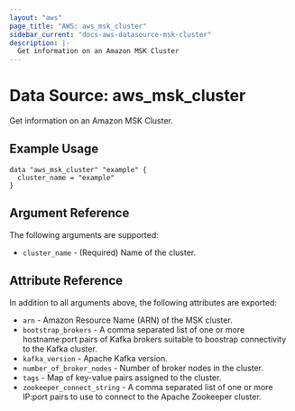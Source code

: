 ```yaml
---
layout: "aws"
page_title: "AWS: aws_msk_cluster"
sidebar_current: "docs-aws-datasource-msk-cluster"
description: |-
  Get information on an Amazon MSK Cluster
---
```


# Data Source: aws_msk_cluster

Get information on an Amazon MSK Cluster.

## Example Usage

```hcl
data "aws_msk_cluster" "example" {
  cluster_name = "example"
}
```

## Argument Reference

The following arguments are supported:

* `cluster_name` - (Required) Name of the cluster.

## Attribute Reference

In addition to all arguments above, the following attributes are exported:

* `arn` - Amazon Resource Name (ARN) of the MSK cluster.
* `bootstrap_brokers` - A comma separated list of one or more hostname:port pairs of Kafka brokers suitable to boostrap connectivity to the Kafka cluster.
* `kafka_version` - Apache Kafka version.
* `number_of_broker_nodes` - Number of broker nodes in the cluster.
* `tags` - Map of key-value pairs assigned to the cluster.
* `zookeeper_connect_string` - A comma separated list of one or more IP:port pairs to use to connect to the Apache Zookeeper cluster.
